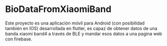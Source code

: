 # BioDataFromXiaomiBand
Este proyecto es una aplicación móvil para Android (con posibilidad también en IOS) desarrollada en flutter, es capaz de obtener datos de una banda xiaomi band4 a través de BLE y mandar esos datos a una pagina web con firebase. 
